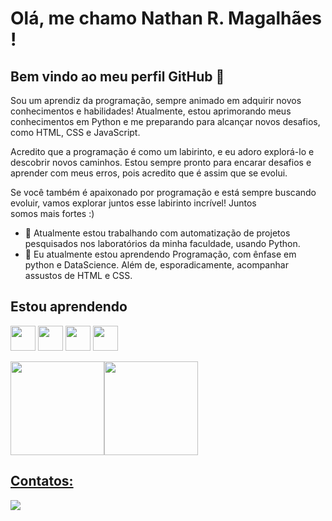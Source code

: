 # Olá, me chamo Nathan R. Magalhães ! 
## Bem vindo ao meu perfil GitHub 👋


Sou um aprendiz da programação, sempre animado em adquirir novos conhecimentos e habilidades! Atualmente, estou aprimorando meus conhecimentos em Python e me preparando para alcançar novos desafios, como HTML, CSS e JavaScript.

Acredito que a programação é como um labirinto, e eu adoro explorá-lo e descobrir novos caminhos. Estou sempre pronto para encarar desafios e aprender com meus erros, pois acredito que é assim que se evolui.

Se você também é apaixonado por programação e está sempre buscando evoluir, vamos explorar juntos esse labirinto incrível! Juntos somos mais fortes :)

- 🔭 Atualmente estou trabalhando com automatização de projetos pesquisados nos laboratórios da minha faculdade, usando Python.
- 🌱 Eu atualmente estou aprendendo Programação, com ênfase em python e DataScience. Além de, esporadicamente, acompanhar assustos de HTML e CSS.


## Estou aprendendo
<img src="https://cdn.jsdelivr.net/gh/devicons/devicon/icons/javascript/javascript-original.svg" width="40" height="40"/> <img src="https://cdn.jsdelivr.net/gh/devicons/devicon/icons/html5/html5-original-wordmark.svg"  width="40" height="40" /> <img src="https://cdn.jsdelivr.net/gh/devicons/devicon/icons/css3/css3-original-wordmark.svg" width="40" height="40"/> <img src="https://cdn.jsdelivr.net/gh/devicons/devicon/icons/python/python-original-wordmark.svg" width="40" height="40"/> 
          
        
<div>
<a href="https://github.com/nrmagalhaes1">
<img height="150em" src="https://github-readme-stats.vercel.app/api?username=nrmagalhaes1&show_icons=true&theme=default&include_all_commits=true&count_private=true"/><img height="150em" src="https://github-readme-stats.vercel.app/api/top-langs/?username=nrmagalhaes1&layout=compact&langs_count=7&theme=default"/>
</div>        

## Contatos:
<div>
<a href="https://www.linkedin.com/in/nrmagalhaes" target="_blank"><img src="https://img.shields.io/badge/-LinkedIn-%230077B5?style=for-the-badge&logo=linkedin&logoColor=white" target="_blank"></a>   
</div>
          
          
          

